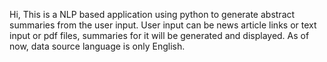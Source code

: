 Hi,
This is a NLP based application using python to generate abstract summaries from the user input.
User input can be news article links or text input or pdf files, summaries for it will be generated and displayed.
As of now, data source language is only English.

